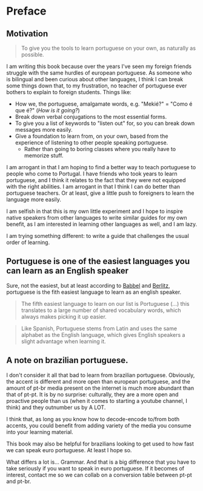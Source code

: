 # Preface

## Motivation

> To give you the tools to learn portuguese on your own, as naturally as possible.

I am writing this book because over the years I've seen my foreign friends struggle with the same hurdles of european portuguese. As someone who is bilingual and been curious about other languages, I think I can break some things down that, to my frustration, no teacher of portuguese ever bothers to explain to foreign students. Things like:

- How we, the portuguese, amalgamate words, e.g. "Mekié?" = "Como é que é?" (_How is it going?_)
- Break down verbal conjugations to the most essential forms.
- To give you a list of keywords to "listen out" for, so you can break down messages more easily.
- Give a foundation to learn from, on your own, based from the experience of listening to other people speaking portuguese.
  - Rather than going to boring classes where you really have to memorize stuff.

I am arrogant in that I am hoping to find a better way to teach portuguese to people who come to Portugal. I have friends who took years to learn portuguese, and I think it relates to the fact that they were not equipped with the right abilities. I am arrogant in that I think I can do better than portuguese teachers. Or at least, give a little push to foreigners to learn the language more easily.

I am selfish in that this is my own little experiment and I hope to inspire native speakers from other languages to write similar guides for my own benefit, as I am interested in learning other languages as well, and I am lazy.

I am trying something different: to write a guide that challenges the usual order of learning.

## Portuguese is one of the easiest languages you can learn as an English speaker

Sure, not the easiest, but at least according to [Babbel](https://www.babbel.com/en/magazine/easiest-languages-for-english-speakers-to-learn) and [Berlitz](https://www.berlitz.com/blog/easiest-languages-to-learn-for-english-speakers), portuguese is the fith easiest language to learn as an english speaker.

>  The fifth easiest language to learn on our list is Portuguese (...) this translates to a large number of shared vocabulary words, which always makes picking it up easier.

> Like Spanish, Portuguese stems from Latin and uses the same alphabet as the English language, which gives English speakers a slight advantage when learning it.

## A note on brazilian portuguese.

I don't consider it all that bad to learn from brazilian portuguese. Obviously, the accent is different and more open than european portuguese, and the amount of pt-br media present on the internet is much more abundant than that of pt-pt. It is by no surprise: culturally, they are a more open and proactive people than us (when it comes to starting a youtube channel, I think) and they outnumber us by A LOT.

I think that, as long as you know how to decode-encode to/from both accents, you could benefit from adding variety of the media you consume into your learning material.

This book may also be helpful for brazilians looking to get used to how fast we can speak euro portuguese. At least I hope so.

What differs a lot is... Grammar. And that is a big difference that you have to take seriously if you want to speak in euro portuguese. If it becomes of interest, contact me so we can collab on a conversion table between pt-pt and pt-br.
